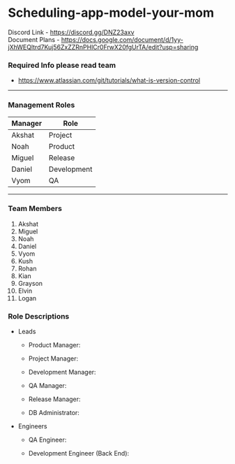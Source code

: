 # Scheduling-app-model-your-mom

 Discord Link - https://discord.gg/DNZ23axv  
 Document Plans - https://docs.google.com/document/d/1yy-jXhWEQltrd7Kuj56ZxZZRnPHlCr0FrwX20fgUrTA/edit?usp=sharing  
 
### Required Info please read team   
 - https://www.atlassian.com/git/tutorials/what-is-version-control

- - -



### Management Roles
| **Manager** | **Role** |
| ----------- | ----------- |
| Akshat | Project |
| Noah | Product |
| Miguel | Release |
| Daniel | Development |
| Vyom | QA |
[^1]: Management Roles will rotate when adequate mastery is proven

- - -

### Team Members

1. Akshat  
2. Miguel  
3. Noah  
4. Daniel  
5. Vyom  
6. Kush  
7. Rohan  
8. Kian  
9. Grayson  
10. Elvin  
11. Logan  


### Role Descriptions

* Leads
  * Product Manager:
  
  * Project Manager:

  * Development Manager:
  
  * QA Manager:
  
  * Release Manager:
  
  * DB Administrator:

* Engineers
  * QA Engineer:
  
  * Development Engineer (Back End):


